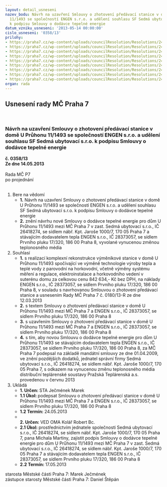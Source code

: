 ```yaml
---
layout: detail_usneseni
nazev_bodu: Návrh na uzavření Smlouvy o zhotovení předávací stanice v domě U Průhonu
  11/1493 se společností ENGEN s.r.o. a udělení souhlasu SF Sedmá ubytovací s.r.o.
  k podpisu Smlouvy o dodávce tepelné energie
datum_vzniku_usneseni: '2013-05-14 00:00:00'
cislo_usneseni: '0358/13'
prilohy:
- https://praha7.cz/wp-content/uploads/councilResolution/Resolutions/24023/24-13-priloha_1.doc
- https://praha7.cz/wp-content/uploads/councilResolution/Resolutions/24023/24-13-priloha_2.doc
- https://praha7.cz/wp-content/uploads/councilResolution/Resolutions/24023/24-13-priloha_3.doc
- https://praha7.cz/wp-content/uploads/councilResolution/Resolutions/24023/24-13-priloha_5.pdf
- https://praha7.cz/wp-content/uploads/councilResolution/Resolutions/24023/24-13-priloha_6.pdf
- https://praha7.cz/wp-content/uploads/councilResolution/Resolutions/24023/24-13-priloha_7.pdf
- https://praha7.cz/wp-content/uploads/councilResolution/Resolutions/24023/24-13-priloha_8.pdf
- https://praha7.cz/wp-content/uploads/councilResolution/Resolutions/24023/24-13-priloha_9.doc
- https://praha7.cz/wp-content/uploads/councilResolution/Resolutions/24023/24-13-priloha_10.pdf
organ: rada
---
```

<div id="ucUsn_pList" class="usn">
	<span><h2>Usnesení rady MČ Praha 7 </h2>
<br></span><div class="standBody">
<span><h3>Návrh na uzavření Smlouvy o zhotovení předávací stanice v domě U Průhonu 11/1493 se společností ENGEN s.r.o. a udělení souhlasu SF Sedmá ubytovací s.r.o. k podpisu Smlouvy o dodávce tepelné energie</h3></span><div class="center">
		<strong>č. 0358/13</strong><br>
	</div>
<div class="center">
		<strong>Ze dne 14.05.2013</strong><br><br>
	</div>Rada MČ P7<br> po projednání<br><br><ol>
<li>Bere na vědomí<ul>
<li>
<strong>1.</strong> Návrh na uzavření Smlouvy o zhotovení předávací stanice v domě U Průhonu 11/1493 se společností ENGEN s.r.o. a udělení souhlasu SF Sedmá ubytovací s.r.o. k podpisu Smlouvy o dodávce tepelné energie</li>
<li>
<strong>2.</strong> znění návrhu nové Smlouvy o dodávce tepelné energie pro dům U Průhonu 11/1493 mezi MČ Praha 7 v zast. Sedmá ubytovací s.r.o., IČ 26418274, se sídlem nábř. Kpt. Jaroše 1000/7, 170 05  Praha 7 a stávajícím dodavatelem tepla ENGEN s.r.o., IČ 28373057, se sídlem Prvního pluku 17/320, 186 00  Praha 8, vyvolané vynucenou změnou teplonosného média</li>
</ul>
</li>
<li>Souhlasí<ul>
<li>
<strong>1.</strong> s realizací komplexní rekonstrukce výměníkové stanice v domě U Průhonu 11/1493 spočívající ve výměně technologie výroby tepla a teplé vody z parovodní na horkovodní, včetně výměny systému měření a regulace, elektroinstalace a horkovodního vedení v suterénu domu za celkovou cenu 842 634,- Kč bez DPH, na náklady ENGEN s.r.o., IČ 28373057, se sídlem Prvního pluku 17/320, 186 00  Praha 8, v souladu s navrhovanou Smlouvou o zhotovení předávací stanice a usnesením Rady MČ Praha 7 č. 0180/13-R ze dne 12.03.2013</li>
<li>
<strong>2.</strong> s textem Smlouvy o zhotovení předávací stanice v domě U Průhonu 11/1493 mezi MČ Praha 7 a ENGEN s.r.o., IČ 28373057, se sídlem Prvního pluku 17/320, 186 00  Praha 8</li>
<li>
<strong>3.</strong> s uzavřením Smlouvy o zhotovení předávací stanice v domě U Průhonu 11/1493 mezi MČ Praha 7 a ENGEN s.r.o., IČ 28373057, se sídlem Prvního pluku 17/320, 186 00  Praha 8</li>
<li>
<strong>4.</strong> s tím, aby novou Smlouvu o dodávce tepelné energie pro dům U Průhonu 11/1493 se stávajícím dodavatelem tepla ENGEN s.r.o., IČ 28373057, se sídlem Prvního pluku 17/320, 186 00  Praha 8, za MČ Praha 7 podepsal na základě mandátní smlouvy ze dne 01.04.2009, ve znění pozdějších dodatků, jednatel správní firmy Sedmá ubytovací s.r.o., IČ 26418274, se sídlem nábř. Kpt. Jaroše 1000/7, 170 05  Praha 7, s odkazem na vynucenou změnu teplonosného média distribuční teplárenské soustavy Pražská Teplárenská a.s. provedenou v červnu 2013</li>
</ul>
</li>
<li>Ukládá<ul>
<li>
<strong>1. Určen: </strong>STA Ječmének Marek</li>
<li>
<strong>1.1 Úkol: </strong>podepsat Smlouvu o zhotovení předávací stanice v domě U Průhonu 11/1493 mezi MČ Praha 7 a ENGEN s.r.o., IČ 28373057, se sídlem Prvního pluku 17/320, 186 00  Praha 8</li>
<li>
<strong>1.2 Termín: </strong>24.05.2013</li>
<li>
<strong><br>2. Určen: </strong>VED OMA Kolář Robert Bc.</li>
<li>
<strong>2.1 Úkol: </strong>prostřednictvím jednatele společnosti Sedmá ubytovací s.r.o., IČ 26418274, se sídlem nábř. Kpt. Jaroše 1000/7, 170 05  Praha 7, pana Michala Martiny, zajistit podpis Smlouvy o dodávce tepelné energie pro dům U Průhonu 11/1493 mezi MČ Praha 7 v zast. Sedmá ubytovací s.r.o., IČ 26418274, se sídlem nábř. Kpt. Jaroše 1000/7, 170 05  Praha 7 a stávajícím dodavatelem tepla ENGEN s.r.o., IČ 28373057, se sídlem Prvního pluku 17/320, 186 00  Praha 8</li>
<li>
<strong>2.2 Termín: </strong>17.05.2013</li>
</ul>
</li>
</ol>starosta Městské části Praha 7: Marek Ječmének<br>zástupce starosty Městské části Praha 7: Daniel Štěpán 
</div>
</div>